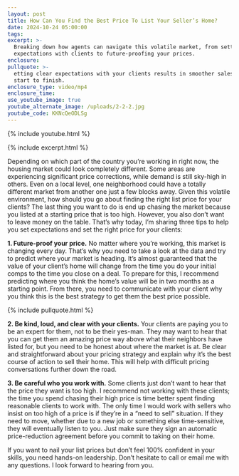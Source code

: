 ```yaml
---
layout: post
title: How Can You Find the Best Price To List Your Seller’s Home?
date: 2024-10-24 05:00:00
tags:
excerpt: >-
  Breaking down how agents can navigate this volatile market, from setting clear
  expectations with clients to future-proofing your prices.
enclosure:
pullquote: >-
  etting clear expectations with your clients results in smoother sales from
  start to finish.
enclosure_type: video/mp4
enclosure_time:
use_youtube_image: true
youtube_alternate_image: /uploads/2-2-2.jpg
youtube_code: KKNcQeODLSg
---
```

{% include youtube.html %}

{% include excerpt.html %}

Depending on which part of the country you’re working in right now, the housing market could look completely different. Some areas are experiencing significant price corrections, while demand is still sky-high in others. Even on a local level, one neighborhood could have a totally different market from another one just a few blocks away. Given this volatile environment, how should you go about finding the right list price for your clients? The last thing you want to do is end up chasing the market because you listed at a starting price that is too high. However, you also don’t want to leave money on the table. That’s why today, I’m sharing three tips to help you set expectations and set the right price for your clients:

**1\. Future-proof your price.** No matter where you’re working, this market is changing every day. That’s why you need to take a look at the data and try to predict where your market is heading. It’s almost guaranteed that the value of your client’s home will change from the time you do your initial comps to the time you close on a deal. To prepare for this, I recommend predicting where you think the home’s value will be in two months as a starting point. From there, you need to communicate with your client why you think this is the best strategy to get them the best price possible.

{% include pullquote.html %}

**2\. Be kind, loud, and clear with your clients.** Your clients are paying you to be an expert for them, not to be their yes-man. They may want to hear that you can get them an amazing price way above what their neighbors have listed for, but you need to be honest about where the market is at. Be clear and straightforward about your pricing strategy and explain why it’s the best course of action to sell their home. This will help with difficult pricing conversations further down the road.

**3\. Be careful who you work with.** Some clients just don’t want to hear that the price they want is too high. I recommend not working with these clients; the time you spend chasing their high price is time better spent finding reasonable clients to work with. The only time I would work with sellers who insist on too high of a price is if they’re in a “need to sell” situation. If they need to move, whether due to a new job or something else time-sensitive, they will eventually listen to you. Just make sure they sign an automatic price-reduction agreement before you commit to taking on their home.

If you want to nail your list prices but don’t feel 100% confident in your skills, you need hands-on leadership. Don’t hesitate to call or email me with any questions. I look forward to hearing from you.
